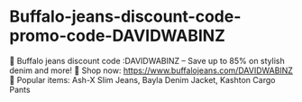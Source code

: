 # Buffalo-jeans-discount-code-promo-code-DAVIDWABINZ
🔹 Buffalo jeans discount code :DAVIDWABINZ – Save up to 85% on stylish denim and more! 🔹 Shop now: https://www.buffalojeans.com/DAVIDWABINZ 🔹 Popular items: Ash-X Slim Jeans, Bayla Denim Jacket, Kashton Cargo Pants
